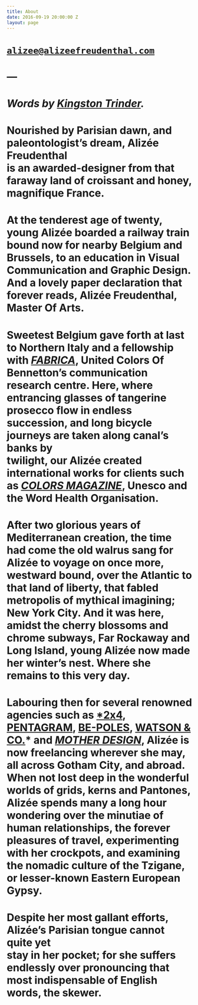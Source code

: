 ```yaml
---
title: About
date: 2016-09-19 20:00:00 Z
layout: page
---
```


# [`alizee@alizeefreudenthal.com`](mailto:alizee@alizeefreudenthal.com)

# —

# *Words by [Kingston Trinder](http://www.kingstontrinder.com/).*

# Nourished by Parisian dawn, and paleontologist’s dream, Alizée Freudenthal <br>is an awarded-designer from that faraway land of croissant and honey, <br>magnifique France.

# At the tenderest age of twenty, young Alizée boarded a railway train bound now for nearby Belgium and Brussels, to an education in Visual Communication and Graphic Design. And a lovely paper declaration that forever reads, Alizée Freudenthal, Master Of Arts.

# Sweetest Belgium gave forth at last to Northern Italy and a fellowship with [*FABRICA*](http://www.fabrica.it/), United Colors Of Bennetton’s communication research centre. Here, where entrancing glasses of tangerine prosecco flow in endless succession, and long bicycle journeys are taken along canal’s banks by  <br>twilight, our Alizée created international works for clients such as [*COLORS MAGAZINE*](http://www.colorsmagazine.com/), Unesco and the Word Health Organisation.

# After two glorious years of Mediterranean creation, the time had come the old walrus sang for Alizée to voyage on once more, westward bound, over the Atlantic to that land of liberty, that fabled metropolis of mythical imagining; New York City. And it was here, amidst the cherry blossoms and chrome subways, Far Rockaway and Long Island,  young  Alizée now made her winter’s nest. Where she remains to this very day.

# Labouring then for several renowned agencies such as [*2x4](http://2x4.org/), [PENTAGRAM](http://www.pentagram.com/#/home), [BE-POLES](http://be-poles.com/en/), [WATSON & CO.](http://www.watsonnyc.com/)* and [*MOTHER DESIGN*](http://www.motherdesign.com/), Alizée is now freelancing wherever she may, all across Gotham City, and abroad. When not lost deep in the wonderful worlds of grids, kerns and Pantones, Alizée spends many a long hour wondering over the minutiae of human relationships, the forever pleasures of travel, experimenting with her crockpots, and examining the nomadic culture of the Tzigane, or lesser-known Eastern European Gypsy.

# Despite her most gallant efforts, Alizée’s Parisian tongue cannot quite yet <br>stay in her pocket; for she suffers endlessly over pronouncing that most indispensable of English words, the skewer.
